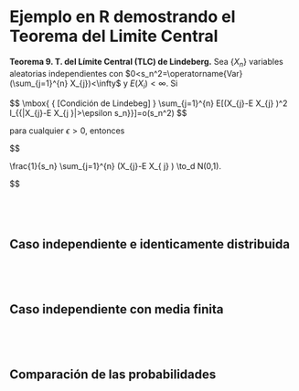 # Ejemplo en R demostrando el Teorema del Limite Central

**Teorema 9. T. del Límite Central (TLC) de Lindeberg.** Sea $\left\{X_{n} \right\}$ variables aleatorias independientes
con $0<s_n^2=\operatorname{Var} (\sum_{j=1}^{n} X_{j})<\infty$ y $E(X_i) < \infty$. Si

$$
\mbox{ { [Condición de Lindebeg] } \sum_{j=1}^{n} E[(X_{j}-E X_{j} )^2 I_{{|X_{j}-E X_{j }|>\epsilon s_n\}}]=o(s_n^2)
$$

para cualquier $\epsilon>0$, entonces

$$

\frac{1}{s_n} \sum_{j=1}^{n} (X_{j}-E X_{ j} ) \to_d N(0,1).

$$




```r
```

```r
```


```r
```


```r
```


## Caso independiente e identicamente distribuida


```r
```

```r
```


```r
```


```r
```



## Caso independiente con media finita


```r
```

```r
```


```r
```


```r
```


## Comparación de las probabilidades



```r
```

```r
```


```r
```


```r
```
